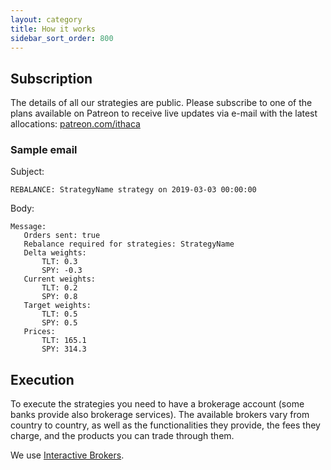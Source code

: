 ```yaml
---
layout: category
title: How it works
sidebar_sort_order: 800
---
```


## Subscription
The details of all our strategies are public. Please subscribe to one of the plans available on Patreon to receive live updates via e-mail with the latest allocations: [patreon.com/ithaca](https://www.patreon.com/ithaca "Go to Patreon page")

### Sample email
Subject:

```REBALANCE: StrategyName strategy on 2019-03-03 00:00:00```

Body:
```
Message:
   Orders sent: true
   Rebalance required for strategies: StrategyName
   Delta weights:
       TLT: 0.3
       SPY: -0.3
   Current weights:
       TLT: 0.2
       SPY: 0.8
   Target weights:
       TLT: 0.5
       SPY: 0.5
   Prices:
       TLT: 165.1
       SPY: 314.3
```

## Execution
To execute the strategies you need to have a brokerage account (some banks provide also brokerage services). The available brokers vary from country to country, as well as the functionalities they provide, the fees they charge, and the products you can trade through them.

We use [Interactive Brokers](https://www.interactivebrokers.com).
